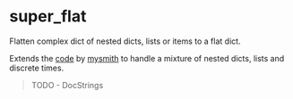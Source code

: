 # super_flat
Flatten complex dict of nested dicts, lists or items to a flat dict.

Extends the [code](http://stackoverflow.com/questions/6027558/flatten-nested-python-dictionaries-compressing-keys) 
by [mysmith](http://stackoverflow.com/users/1645874/mythsmith) 
to handle a mixture of nested dicts, lists and discrete times.

> TODO - DocStrings
